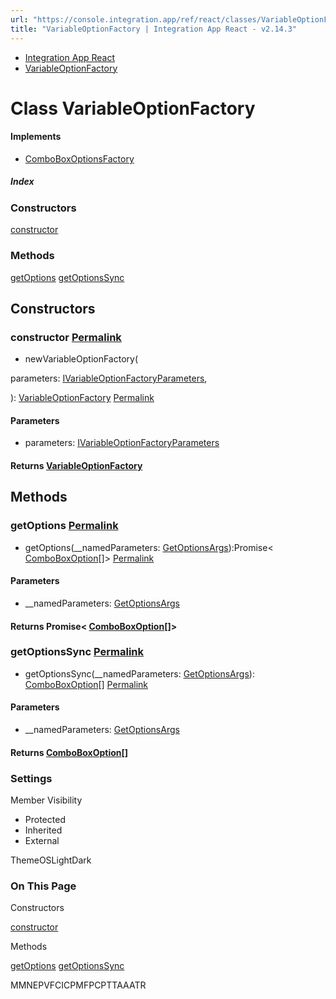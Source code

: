 ```yaml
---
url: "https://console.integration.app/ref/react/classes/VariableOptionFactory.html"
title: "VariableOptionFactory | Integration App React - v2.14.3"
---
```


- [Integration App React](https://console.integration.app/ref/react/index.html)
- [VariableOptionFactory](https://console.integration.app/ref/react/classes/VariableOptionFactory.html)

# Class VariableOptionFactory

#### Implements

- [ComboBoxOptionsFactory](https://console.integration.app/ref/react/interfaces/ComboBoxOptionsFactory.html)

##### Index

### Constructors

[constructor](https://console.integration.app/ref/react/classes/VariableOptionFactory.html#constructor)

### Methods

[getOptions](https://console.integration.app/ref/react/classes/VariableOptionFactory.html#getoptions) [getOptionsSync](https://console.integration.app/ref/react/classes/VariableOptionFactory.html#getoptionssync)

## Constructors

### constructor [Permalink](https://console.integration.app/ref/react/classes/VariableOptionFactory.html\#constructor)

- newVariableOptionFactory(

parameters: [IVariableOptionFactoryParameters](https://console.integration.app/ref/react/interfaces/_integration-app_react.IVariableOptionFactoryParameters.html),

): [VariableOptionFactory](https://console.integration.app/ref/react/classes/VariableOptionFactory.html) [Permalink](https://console.integration.app/ref/react/classes/VariableOptionFactory.html#constructorvariableoptionfactory)





#### Parameters



- parameters: [IVariableOptionFactoryParameters](https://console.integration.app/ref/react/interfaces/_integration-app_react.IVariableOptionFactoryParameters.html)

#### Returns [VariableOptionFactory](https://console.integration.app/ref/react/classes/VariableOptionFactory.html)

## Methods

### getOptions [Permalink](https://console.integration.app/ref/react/classes/VariableOptionFactory.html\#getoptions)

- getOptions(\_\_namedParameters: [GetOptionsArgs](https://console.integration.app/ref/react/types/GetOptionsArgs.html)):Promise< [ComboBoxOption](https://console.integration.app/ref/react/interfaces/ComboBoxOption.html)\[\]> [Permalink](https://console.integration.app/ref/react/classes/VariableOptionFactory.html#getoptions-1)





#### Parameters



- \_\_namedParameters: [GetOptionsArgs](https://console.integration.app/ref/react/types/GetOptionsArgs.html)

#### Returns Promise< [ComboBoxOption](https://console.integration.app/ref/react/interfaces/ComboBoxOption.html)\[\]>

### getOptionsSync [Permalink](https://console.integration.app/ref/react/classes/VariableOptionFactory.html\#getoptionssync)

- getOptionsSync(\_\_namedParameters: [GetOptionsArgs](https://console.integration.app/ref/react/types/GetOptionsArgs.html)): [ComboBoxOption](https://console.integration.app/ref/react/interfaces/ComboBoxOption.html)\[\] [Permalink](https://console.integration.app/ref/react/classes/VariableOptionFactory.html#getoptionssync-1)





#### Parameters



- \_\_namedParameters: [GetOptionsArgs](https://console.integration.app/ref/react/types/GetOptionsArgs.html)

#### Returns [ComboBoxOption](https://console.integration.app/ref/react/interfaces/ComboBoxOption.html)\[\]

### Settings

Member Visibility

- Protected
- Inherited
- External

ThemeOSLightDark

### On This Page

Constructors

[constructor](https://console.integration.app/ref/react/classes/VariableOptionFactory.html#constructor)

Methods

[getOptions](https://console.integration.app/ref/react/classes/VariableOptionFactory.html#getoptions) [getOptionsSync](https://console.integration.app/ref/react/classes/VariableOptionFactory.html#getoptionssync)

MMNEPVFCICPMFPCPTTAAATR